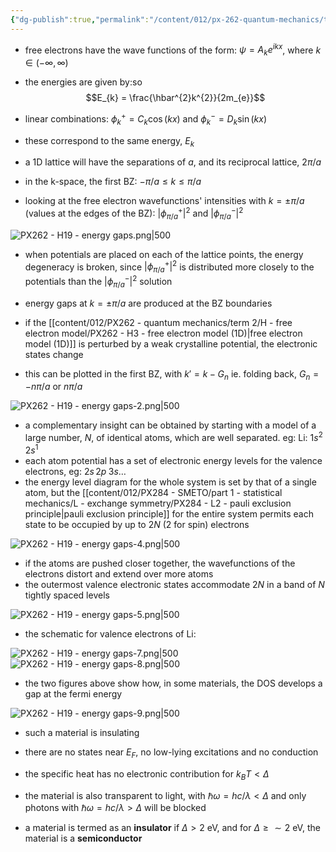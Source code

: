 ```yaml
---
{"dg-publish":true,"permalink":"/content/012/px-262-quantum-mechanics/term-2/k-crystalline-solids/px-262-k6-energy-gaps/","noteIcon":"1","created":"2025-08-27T13:15:23.573+01:00","updated":"2025-03-13T12:36:23.000+00:00"}
---
```


- free electrons have the wave functions of the form: $\psi = A_{k}e^{ikx}$, where $k \in (-\infty, \infty)$
- the energies are given by:so 
$$E_{k} = \frac{\hbar^{2}k^{2}}{2m_{e}}$$
- linear combinations: $\phi_{k}^{+} = C_{k} \cos(kx)$ and ${} \phi_{k}^{-} = D_{k} \sin(kx) {}$
- these correspond to the same energy, $E_{k}$

- a 1D lattice will have the separations of $a$, and its reciprocal lattice, $2\pi/a$
- in the k-space, the first BZ: $-\pi/a \leq k \leq \pi/a$
- looking at the free electron wavefunctions' intensities with $k = \pm \pi/a$ (values at the edges of the BZ): $|\phi_{\pi/a}^{+}|^{2}$ and $|\phi_{\pi/a}^{-}|^{2}$

![PX262 - H19 - energy gaps.png|500](/img/user/pics/PX262%20-%20H19%20-%20energy%20gaps.png)

- when potentials are placed on each of the lattice points, the energy degeneracy is broken, since $|\phi_{\pi/a}^{+}|^{2}$ is distributed more closely to the potentials than the $|\phi_{\pi/a}^{-}|^{2}$ solution
- energy gaps at $k = \pm \pi/a$ are produced at the BZ boundaries
- if the [[content/012/PX262 - quantum mechanics/term 2/H - free electron model/PX262 - H3 - free electron model (1D)\|free electron model (1D)]] is perturbed by a weak crystalline potential, the electronic states change 

 

- this can be plotted in the first BZ, with $k' = k - G_{n}$ ie. folding back, $G_{n} = -n\pi/a$ or ${} n\pi/a$

![PX262 - H19 - energy gaps-2.png|500](/img/user/pics/PX262%20-%20H19%20-%20energy%20gaps-2.png)

- a complementary insight can be obtained by starting with a model of a large number, $N$, of identical atoms, which are well separated. eg: Li: $1s^{2}\; 2s^{1}$
- each atom potential has a set of electronic energy levels for the valence electrons, eg: $2s\,2p \; 3s \dots$
- the energy level diagram for the whole system is set by that of a single atom, but the [[content/012/PX284 - SMETO/part 1 - statistical mechanics/L - exchange symmetry/PX284 - L2 - pauli exclusion principle\|pauli exclusion principle]] for the entire system permits each state to be occupied by up to $2N$ (2 for spin) electrons

![PX262 - H19 - energy gaps-4.png|500](/img/user/pics/PX262%20-%20H19%20-%20energy%20gaps-4.png)

- if the atoms are pushed closer together, the wavefunctions of the electrons distort and extend over more atoms
- the outermost valence electronic states accommodate $2N$ in a band of $N$ tightly spaced levels

![PX262 - H19 - energy gaps-5.png|500](/img/user/pics/PX262%20-%20H19%20-%20energy%20gaps-5.png)

- the schematic for valence electrons of Li:

![PX262 - H19 - energy gaps-7.png|500](/img/user/pics/PX262%20-%20H19%20-%20energy%20gaps-7.png)
![PX262 - H19 - energy gaps-8.png|500](/img/user/pics/PX262%20-%20H19%20-%20energy%20gaps-8.png)

- the two figures above show how, in some materials, the DOS develops a gap at the fermi energy

![PX262 - H19 - energy gaps-9.png|500](/img/user/pics/PX262%20-%20H19%20-%20energy%20gaps-9.png)


- such a material is insulating
- there are no states near $E_F$, no low-lying excitations and no conduction

- the specific heat has no electronic contribution for $k_{B}T < \Delta$
- the material is also transparent to light, with $\hbar \omega = {hc}/{\lambda} < \Delta$ and only photons with $\hbar \omega = {hc}/{\lambda} > \Delta$ will be blocked

- a material is termed as an **insulator** if $\Delta > 2$ eV, and for $\Delta \ge \sim2$ eV, the material is a **semiconductor**
